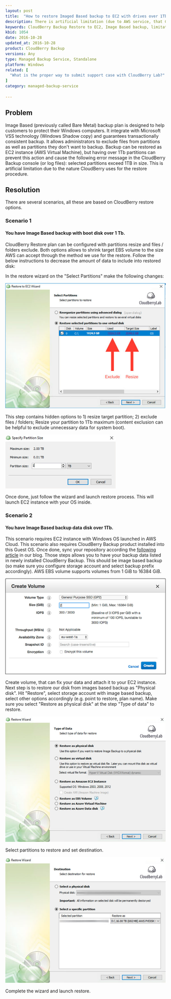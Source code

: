 ```yaml
---
layout: post
title:  "How to restore Imaged Based backup to EC2 with drives over 1Tb"
description: There is artificial limitation (due to AWS service, that CBL uses for EBS volume import) which causes the error with the following message: selected partitions exceed 1TB in size.
keywords: CloudBerry Backup Restore to EC2, Image Based backup, limitation 1Tb, EBS volume size
kbid: 1054
date: 2016-10-28
updated_at: 2016-10-28
product: CloudBerry Backup
versions: Any
type: Managed Backup Service, Standalone
platform: Windows
related: [
  "What is the proper way to submit support case with CloudBerry Lab?"
]
category: managed-backup-service

---
```

## Problem

Image Based (previously called Bare Metal) backup plan is designed to help customers to protect their Windows computers. It integrate with Microsoft VSS technology (Windows Shadow copy) and guarantees transactionally consistent backup. It allows administrators to exclude files from partitions as well as partitions they don't want to backup.
Backup can be restored as EC2 instance (AWS Virtual Machine), but having over 1Tb partitions can prevent this action and cause the following error message in the CloudBerry Backup console (or log files): selected partitions exceed 1TB in size. This is artificial limitation due to the nature CloudBerry uses for the restore procedure.

## Resolution

There are several scenarios, all these are based on CloudBerry restore options.

### Scenario 1
#### You have Image Based backup with boot disk over 1 Tb.

CloudBerry Restore plan can be configured with partitions resize and files / folders exclude. Both options allows to shrink target EBS volume to the size AWS can accept through the method we use for the restore. Follow the below instructions to decrease the amount of data to include into restored disk:

In the restore wizard on the "Select Partitions" make the following changes:

![CloudBerry Restore to EC2 (select partitions)](/images/kb1054/select-partitions.jpg)

This step contains hidden options to 1) resize target partition; 2) exclude files / folders;
Resize your partition to 1Tb maximum (content exclusion can be helpful to exclude unnecessary data for system boot).

![Partition resize (CloudBerry Backup)](/images/kb1054/resize-partition.jpg)

Once done, just follow the wizard and launch restore process. This will launch EC2 instance with your OS inside.

### Scenario 2
#### You have Image Based backup data disk over 1Tb.

This scenario requires EC2 instance with Windows OS launched in AWS Cloud. This scenario also requires CloudBerry Backup product installed into this Guest OS. Once done, sync your repository according the [following article](http://www.cloudberrylab.com/blog/how-to-continue-backup-on-another-computer/) in our blog. Those steps allows you to have your backup data listed in newly installed CloudBerry Backup. This should be image based backup (so make sure you configure storage account and select backup prefix accordingly). AWS EBS volume supports volumes from 1 GiB to 16384 GiB.

![Amazon Web Services EBS volume configuration](/images/kb1054/aws-ebs-volume-configuration.jpg)

Create volume, that can fix your data and attach it to your EC2 instance. Next step is to restore our disk from images based backup as "Physical disk". Hit "Restore", select storage account with image based backup, select other options accordingly (e.g. point to restore, plan name). Make sure you select "Restore as physical disk" at the step "Type of data" to restore.

![CloudBerry Backup Restore as physical disk](/images/kb1054/restore-as-physical-disk.jpg)

Select partitions to restore and set destination.

![CloudBerry Backup restore 16 Tb destination](/images/kb1054/restore-destination.jpg)

Complete the wizard and launch restore. 
